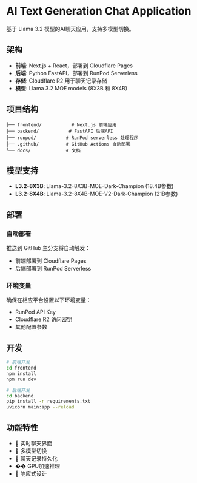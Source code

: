 # AI Text Generation Chat Application

基于 Llama 3.2 模型的AI聊天应用，支持多模型切换。

## 架构

- **前端**: Next.js + React，部署到 Cloudflare Pages
- **后端**: Python FastAPI，部署到 RunPod Serverless
- **存储**: Cloudflare R2 用于聊天记录存储
- **模型**: Llama 3.2 MOE models (8X3B 和 8X4B)

## 项目结构

```
├── frontend/           # Next.js 前端应用
├── backend/           # FastAPI 后端API
├── runpod/           # RunPod serverless 处理程序
├── .github/          # GitHub Actions 自动部署
└── docs/             # 文档
```

## 模型支持

- **L3.2-8X3B**: Llama-3.2-8X3B-MOE-Dark-Champion (18.4B参数)
- **L3.2-8X4B**: Llama-3.2-8X4B-MOE-V2-Dark-Champion (21B参数)

## 部署

### 自动部署
推送到 GitHub 主分支将自动触发：
- 前端部署到 Cloudflare Pages
- 后端部署到 RunPod Serverless

### 环境变量
确保在相应平台设置以下环境变量：
- RunPod API Key
- Cloudflare R2 访问密钥
- 其他配置参数

## 开发

```bash
# 前端开发
cd frontend
npm install
npm run dev

# 后端开发
cd backend
pip install -r requirements.txt
uvicorn main:app --reload
```

## 功能特性

- 💬 实时聊天界面
- 🔄 多模型切换
- 💾 聊天记录持久化
- �� GPU加速推理
- 📱 响应式设计 